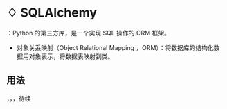 # ♢ SQLAlchemy

：Python 的第三方库，是一个实现 SQL 操作的 ORM 框架。
- 对象关系映射（Object Relational Mapping ，ORM）：将数据库的结构化数据用对象表示，将数据表映射到类。

## 用法

，，，待续

